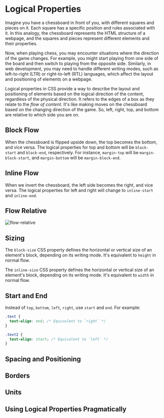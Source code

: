 # Logical Properties

Imagine you have a chessboard in front of you, with different squares and pieces on it. Each square has a specific position and rules associated with it. In this analogy, the chessboard represents the HTML structure of a webpage, and the squares and pieces represent different elements and their properties.

Now, when playing chess, you may encounter situations where the direction of the game changes. For example, you might start playing from one side of the board and then switch to playing from the opposite side. Similarly, in web development, you may need to handle different writing modes, such as left-to-right (LTR) or right-to-left (RTL) languages, which affect the layout and positioning of elements on a webpage.

Logical properties in CSS provide a way to describe the layout and positioning of elements based on the logical direction of the content, regardless of the physical direction. It refers to the edges of a box as they relate to the *flow of content*. It's like making moves on the chessboard based on the changing direction of the game. So, left, right, top, and bottom are relative to which side you are on.

## Block Flow
When the chessboard is flipped upside down, the top becomes the bottom, and vice versa. The logical properties for top and bottom will be `block-start` and `block-end`, respectively. For instance, `margin-top` will be `margin-block-start`, and `margin-bottom` will be `margin-block-end`.

## Inline Flow
When we invert the chessboard, the left side becomes the right, and vice versa. The logical properties for left and right will change to `inline-start` and `inline-end`.

## Flow Relative
![flow-relative](https://web-dev.imgix.net/image/VbAJIREinuYvovrBzzvEyZOpw5w1/GezxDZXkJgkMevkKg39M.png?auto=format&w=964)

## Sizing
The `block-size` CSS property defines the horizontal or vertical size of an element's block, depending on its writing mode. It's equivalent to `height` in normal flow.

The `inline-size` CSS property defines the horizontal or vertical size of an element's block, depending on its writing mode. It's equivalent to `width` in normal flow.

## Start and End
Instead of `top`, `bottom`, `left`, `right`, use `start` and `end`. For example:

```css
.text {
  text-align: end; /* Equivalent to `right` */
}

.text2 {
  text-align: start; /* Equivalent to `left` */
}
```

## Spacing and Positioning

## Borders

## Units

## Using Logical Properties Pragmatically
